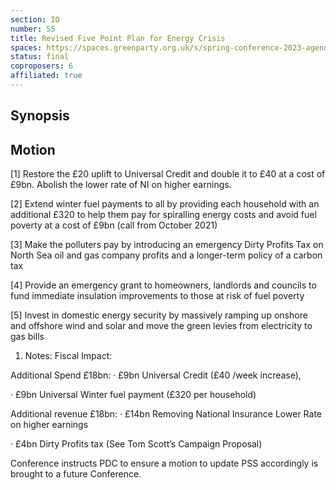```yaml
---
section: IO
number: 55
title: Revised Five Point Plan for Energy Crisis
spaces: https://spaces.greenparty.org.uk/s/spring-conference-2023-agenda-forum/?contentId=119394
status: final
coproposers: 6
affiliated: true
---
```

## Synopsis

## Motion
[1] Restore the £20 uplift to Universal Credit and double it to £40 at a cost of £9bn. Abolish the lower rate of NI on higher earnings.

[2] Extend winter fuel payments to all by providing each household with an additional £320 to help them pay for spiralling energy costs and avoid fuel poverty at a cost of £9bn (call from October 2021)

[3] Make the polluters pay by introducing an emergency Dirty Profits Tax on North Sea oil and gas company profits and a longer-term policy of a carbon tax

[4] Provide an emergency grant to homeowners, landlords and councils to fund immediate insulation improvements to those at risk of fuel poverty

[5] Invest in domestic energy security by massively ramping up onshore and offshore wind and solar and move the green levies from electricity to gas bills

1.    Notes:
Fiscal Impact:

Additional Spend £18bn:
·        £9bn Universal Credit (£40 /week increase),

·        £9bn Universal Winter fuel payment (£320 per household)

Additional revenue £18bn:
·        £14bn Removing National Insurance Lower Rate on higher earnings

·        £4bn Dirty Profits tax (See Tom Scott’s Campaign Proposal)

Conference instructs PDC to ensure a motion to update PSS accordingly is brought to a future Conference.
